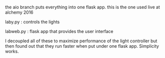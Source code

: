 the aio branch puts everything into one flask app. this is the one used live at alchemy 2016

laby.py : controls the lights

labweb.py : flask app that provides the user interface

I decoupled all of these to maximize performance of the light controller but then found out that they run faster when put under one flask app. Simplicity works.
